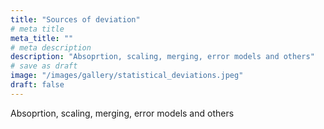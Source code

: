 ```yaml
---
title: "Sources of deviation"
# meta title
meta_title: ""
# meta description
description: "Absoprtion, scaling, merging, error models and others"
# save as draft
image: "/images/gallery/statistical_deviations.jpeg"
draft: false
---
```


Absoprtion, scaling, merging, error models and others